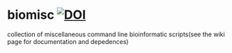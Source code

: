 # biomisc [![DOI](https://zenodo.org/badge/DOI/10.5281/zenodo.4662176.svg)](https://doi.org/10.5281/zenodo.4662176)
collection of  miscellaneous command line bioinformatic scripts(see the wiki page for documentation and depedences) 
